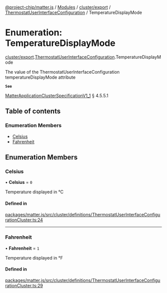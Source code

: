 [@project-chip/matter.js](../README.md) / [Modules](../modules.md) / [cluster/export](../modules/cluster_export.md) / [ThermostatUserInterfaceConfiguration](../modules/cluster_export.ThermostatUserInterfaceConfiguration.md) / TemperatureDisplayMode

# Enumeration: TemperatureDisplayMode

[cluster/export](../modules/cluster_export.md).[ThermostatUserInterfaceConfiguration](../modules/cluster_export.ThermostatUserInterfaceConfiguration.md).TemperatureDisplayMode

The value of the ThermostatUserInterfaceConfiguration temperatureDisplayMode attribute

**`See`**

[MatterApplicationClusterSpecificationV1_1](../interfaces/spec_export.MatterApplicationClusterSpecificationV1_1.md) § 4.5.5.1

## Table of contents

### Enumeration Members

- [Celsius](cluster_export.ThermostatUserInterfaceConfiguration.TemperatureDisplayMode.md#celsius)
- [Fahrenheit](cluster_export.ThermostatUserInterfaceConfiguration.TemperatureDisplayMode.md#fahrenheit)

## Enumeration Members

### Celsius

• **Celsius** = ``0``

Temperature displayed in °C

#### Defined in

[packages/matter.js/src/cluster/definitions/ThermostatUserInterfaceConfigurationCluster.ts:24](https://github.com/project-chip/matter.js/blob/be83914/packages/matter.js/src/cluster/definitions/ThermostatUserInterfaceConfigurationCluster.ts#L24)

___

### Fahrenheit

• **Fahrenheit** = ``1``

Temperature displayed in °F

#### Defined in

[packages/matter.js/src/cluster/definitions/ThermostatUserInterfaceConfigurationCluster.ts:29](https://github.com/project-chip/matter.js/blob/be83914/packages/matter.js/src/cluster/definitions/ThermostatUserInterfaceConfigurationCluster.ts#L29)
